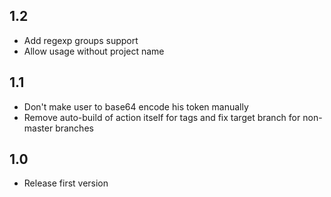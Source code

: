 ## 1.2
* Add regexp groups support
* Allow usage without project name

## 1.1
* Don't make user to base64 encode his token manually
* Remove auto-build of action itself for tags and fix target branch for non-master branches

## 1.0
* Release first version
